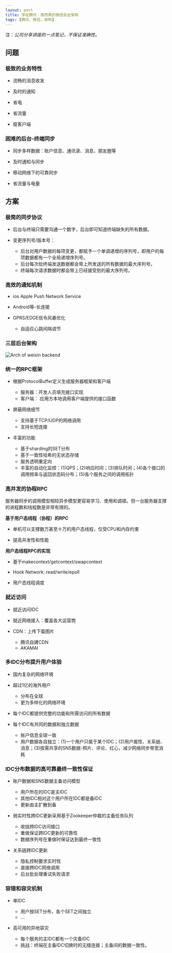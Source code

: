 ```yaml
---
layout: post
title: 学在腾讯：简而美的微信后台架构
tags: [腾讯、微信、架构]
---
```


注：*公司分享讲座的一点笔记，不保证准确性。*

## 问题

### 极致的业务特性

  - 流畅的消息收发

  - 及时的通知

  - 省电

  - 省流量

  - 瘦客户端

### 困难的后台-终端同步

  - 同步多样数据：账户信息、通讯录、消息、朋友圈等
  
  - 及时通知与同步
  
  - 移动网络下的可靠同步
  
  - 省流量与电量

## 方案

### 极简的同步协议

  - 后台与终端只需要沟通一个数字，后台即可知道终端缺失的所有数据。
  
  - 变更序列号/版本号：
    
    - 后台对用户数据的每项变更，都赋予一个单调递增的序列号，即用户的每项数据都有一个全局递增序列号。
    - 后台每次给终端发送数据都会带上所发送的所有数据的最大序列号。
    - 终端每次请求数据时都会带上已经接受到的最大序列号。

### 高效的通知机制

  - ios Apple Push Network Service
  
  - Android等-长连接
  
  - GPRS/EDGE信令风暴优化
    
    - 自适应心跳间隔调节

### 三层后台架构

![Arch of weixin backend](https://raw.github.com/youngsterxyf/youngsterxyf.github.com/master/assets/pics/arch-of-weixin-backend.png)

### 统一的RPC框架

  - 根据ProtocolBuffer定义生成服务器框架和客户端
    
    - 服务器：开发人员填充接口实现
    - 客户端： 应用方本地调用客户端提供的接口函数
  
  - 屏蔽网络细节
    
    - 支持基于TCP/UDP的网络调用
    - 支持长短连接

  - 丰富的功能
    
    - 基于sharding的SET分布
    - 基于一致性哈希的无状态存储
    - 服务透明重定向
    - 丰富的自动化监控：(1)QPS；(2)响应时间；(3)排队时间；(4)各个接口的调用频率与返回状态码分布；(5)各个服务之间的调用拓扑

### 高并发的协程RPC

服务器同步的调用模型相较异步模型更容易学习、使用和调错。但一台服务器支撑的进程数和线程数是非常有限的。

**基于用户态线程（协程）的RPC**

- 单机可以支撑数万甚至十万的用户态线程，仅受CPU和内存约束

- 提高并发性和性能

**用户态线程RPC的实现**

- 基于makecontext/getcontext/swapcontext

- Hook Network: read/write/epoll

- 用户态线程调度

### 就近访问

  - 就近访问IDC

  - 就近网络接入：覆盖各大运营商

  - CDN：上传下载图片
    
    - 腾讯自建CDN
    - AKAMAI

### 多IDC分布提升用户体验

  - 国内复杂的网络环境

  - 超过1亿的海外用户
   
    - 分布在全球
    - 更为多样化的网络环境
  
  - 每个IDC都提供完整的功能和所需访问的所有数据

  - 每个IDC有共同的数据和独立数据
    
    - 账户信息全球一致
    - 用户数据各自独立：(1)一个用户只属于某个IDC；(2)用户属性、关系链、消息；(3)按需共享的SNS数据-照片、评论、红心，减少网络同步带宽消耗

### IDC分布数据的高可靠最终一致性保证

  - 账户数据和SNS数据主备访问模型
   
    - 用户所在的IDC是主IDC
    - 其他IDC相对这个用户所在IDC都是备IDC
    - 更新由主扩散到备

  - 弱实时性跨IDC更新采用基于Zookeeper仲裁的主备任务队列
   
    - 收拢跨IDC访问接口
    - 重做保证跨IDC更新的可靠性
    - 数据序列号在重做时保证达到最终一致性
  
  - 关系链跨IDC更新
    
    - 隐私控制要求实时性
    - 直接跨IDC网络调用
    - 后台批处理重试失败请求

### 容错和容灾机制

  - 单IDC

    - 用户按SET分布，各个SET之间独立
    - ...

  - 高可用的异地容灾

    - 每个服务的主IDC都有一个灾备IDC
    - 挑战：终端在主备IDC切换时的无缝连接；主备间的数据一致性。
